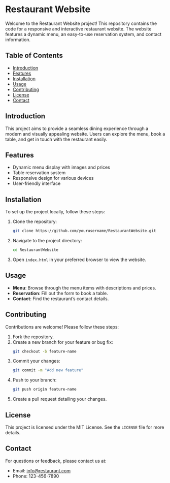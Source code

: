 # Restaurant Website

Welcome to the Restaurant Website project! This repository contains the code for a responsive and interactive restaurant website. The website features a dynamic menu, an easy-to-use reservation system, and contact information.

## Table of Contents

- [Introduction](#introduction)
- [Features](#features)
- [Installation](#installation)
- [Usage](#usage)
- [Contributing](#contributing)
- [License](#license)
- [Contact](#contact)

## Introduction

This project aims to provide a seamless dining experience through a modern and visually appealing website. Users can explore the menu, book a table, and get in touch with the restaurant easily.

## Features

- Dynamic menu display with images and prices
- Table reservation system
- Responsive design for various devices
- User-friendly interface

## Installation

To set up the project locally, follow these steps:

1. Clone the repository:
    ```sh
    git clone https://github.com/yourusername/RestaurantWebsite.git
    ```
2. Navigate to the project directory:
    ```sh
    cd RestaurantWebsite
    ```
3. Open `index.html` in your preferred browser to view the website.

## Usage

- **Menu**: Browse through the menu items with descriptions and prices.
- **Reservation**: Fill out the form to book a table.
- **Contact**: Find the restaurant’s contact details.

## Contributing

Contributions are welcome! Please follow these steps:

1. Fork the repository.
2. Create a new branch for your feature or bug fix:
    ```sh
    git checkout -b feature-name
    ```
3. Commit your changes:
    ```sh
    git commit -m "Add new feature"
    ```
4. Push to your branch:
    ```sh
    git push origin feature-name
    ```
5. Create a pull request detailing your changes.

## License

This project is licensed under the MIT License. See the `LICENSE` file for more details.

## Contact

For questions or feedback, please contact us at:
- Email: info@restaurant.com
- Phone: 123-456-7890
